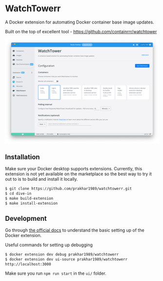 # WatchTowerr

A Docker extension for automating Docker container base image updates. 

Built on the top of excellent tool - https://github.com/containrrr/watchtower

![i1](screenshots/1.png)

## Installation

Make sure your Docker desktop supports extensions. Currently, this extension is not yet available on the marketplace so the best way to try it out to is to build and install it locally.

```
$ git clone https://github.com/prakhar1989/watchtowerr.git
$ cd dive-in
$ make build-extension
$ make install-extension
```

## Development

Go through [the official docs](https://docs.docker.com/desktop/extensions-sdk/quickstart/) to understand the basic setting up of the Docker extension.

Useful commands for setting up debugging

```
$ docker extension dev debug prakhar1989/watchtowerr
$ docker extension dev ui-source prakhar1989/watchtowerr http://localhost:3000
```

Make sure you run `npm run start` in the `ui/` folder.